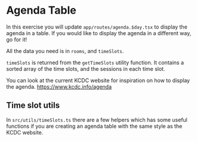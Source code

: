 # Agenda Table

In this exercise you will update `app/routes/agenda.$day.tsx` to display the agenda in a table. If you would like to display the agenda in a different way, go for it!

All the data you need is in `rooms`, and `timeSlots`.

`timeSlots` is returned from the `getTimeSlots` utility function. It contains a sorted array of the time slots, and the sessions in each time slot.

You can look at the current KCDC website for inspiration on how to display the agenda. https://www.kcdc.info/agenda

## Time slot utils

In `src/utils/timeSlots.ts` there are a few helpers which has some useful functions if you are creating an agenda table with the same style as the KCDC website.